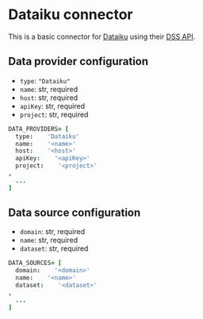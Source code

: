 # Dataiku connector

This is a basic connector for [Dataiku](https://www.dataiku.com/) using their
    [DSS API](https://doc.dataiku.com/dss/2.0/api/index.html).

## Data provider configuration

* `type`: `"Dataiku"`
* `name`: str, required
* `host`: str, required
* `apiKey`: str, required
* `project`: str, required

```coffee
DATA_PROVIDERS= [
  type:    'Dataiku'
  name:    '<name>'
  host:    '<host>'
  apiKey:    '<apiKey>'
  project:    '<project>'
,
  ...
]
```


## Data source configuration

* `domain`: str, required
* `name`: str, required
* `dataset`: str, required

```coffee
DATA_SOURCES= [
  domain:    '<domain>'
  name:    '<name>'
  dataset:    '<dataset>'
,
  ...
]
```